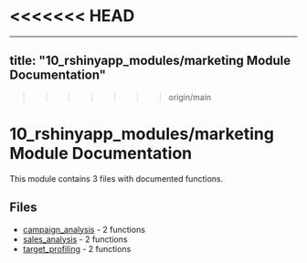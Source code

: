 <<<<<<< HEAD
=======
---
title: "10_rshinyapp_modules/marketing Module Documentation"
---

>>>>>>> origin/main
# 10_rshinyapp_modules/marketing Module Documentation

This module contains 3 files with documented functions.

## Files
- [campaign_analysis](campaign_analysis.md) - 2 functions
- [sales_analysis](sales_analysis.md) - 2 functions
- [target_profiling](target_profiling.md) - 2 functions
